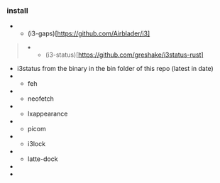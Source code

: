 ### install

- - (i3-gaps)[https://github.com/Airblader/i3]
> - - (i3-status)[https://github.com/greshake/i3status-rust]
  - i3status from the binary in the bin folder of this repo (latest in date)
- - feh
- - neofetch
- - lxappearance
- - picom
- - i3lock
- - latte-dock
-
-
